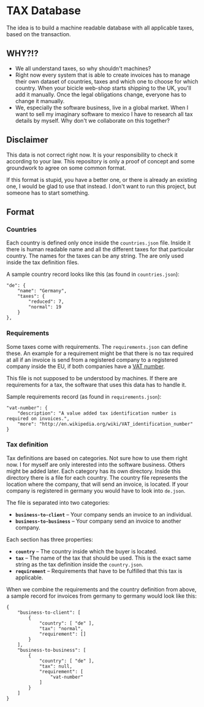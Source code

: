 # TAX Database
The idea is to build a machine readable database with all applicable taxes, based on the transaction.

## WHY?!?
- We all understand taxes, so why shouldn't machines?
- Right now every system that is able to create invoices has to manage their own dataset of countries, taxes and which one to choose for which country. When your bicicle web-shop starts shipping to the UK, you'll add it manually. Once the legal obligations change, everyone has to change it manually.
- We, especially the software business, live in a global market. When I want to sell my imaginary software to mexico I have to research all tax details by myself. Why don't we collaborate on this together?

## Disclaimer
This data is not correct right now. It is your responsibility to check it according to your law. This repository is only a proof of concept and some groundwork to agree on some common format. 

If this format is stupid, you have a better one, or there is already an existing one, I would be glad to use that instead. I don't want to run this project, but someone has to start something. 

## Format
### Countries
Each country is defined only once inside the `countries.json` file. Inside it there is human readable name and all the different taxes for that particular country.
The names for the taxes can be any string. The are only used inside the tax definition files.

A sample country record looks like this (as found in `countries.json`):

	"de": {
		"name": "Germany",
		"taxes": {
			"reduced": 7,
			"normal": 19
		}
	},

### Requirements
Some taxes come with requirements. The `requirements.json` can define these. An example for a requirement might be that there is no tax required at all if an invoice is send from a registered company to a registered company inside the EU, if both companies have a [VAT number](http://en.wikipedia.org/wiki/VAT_identification_number).

This file is not supposed to be understood by machines. If there are requirements for a tax, the software that uses this data has to handle it.

Sample requirements record (as found in `requirements.json`):

	"vat-number": {
		"description": "A value added tax identification number is required on invoices.",
		"more": "http://en.wikipedia.org/wiki/VAT_identification_number"
	}

### Tax definition
Tax definitions are based on categories. Not sure how to use them right now. I for myself are only interested into the software business. Others might be added later.
Each category has its own directory. Inside this directory there is a file for each country. The country file represents the location where the company, that will send an invoice, is located. If your company is registered in germany you would have to look into `de.json`.

The file is separated into two categories:

- **`business-to-client`** – Your company sends an invoice to an individual.
- **`business-to-business`** – Your company send an invoice to another company.

Each section has three properties:

- **`country`** – The country inside which the buyer is located.
- **`tax`** – The name of the tax that should be used. This is the exact same string as the tax definition inside the `country.json`.
- **`requirement`** – Requirements that have to be fulfilled that this tax is applicable.

When we combine the requirements and the country definition from above, a sample record for invoices from germany to germany would look like this:

	{
		"business-to-client": [
			{
				"country": [ "de" ],
				"tax": "normal",
				"requirement": []
			}
		],
		"business-to-business": [
			{
				"country": [ "de" ],
				"tax": null,
				"requirement": [
					"vat-number"
				]
			}
		]
	}
